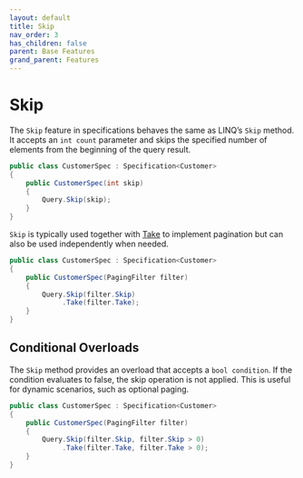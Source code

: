 ```yaml
---
layout: default
title: Skip
nav_order: 3
has_children: false
parent: Base Features
grand_parent: Features
---
```


# Skip

The `Skip` feature in specifications behaves the same as LINQ’s `Skip` method. It accepts an `int count` parameter and skips the specified number of elements from the beginning of the query result.

```csharp
public class CustomerSpec : Specification<Customer>
{
    public CustomerSpec(int skip)
    {
        Query.Skip(skip);
    }
}
```

`Skip` is typically used together with [Take](take.md) to implement pagination but can also be used independently when needed.

```csharp
public class CustomerSpec : Specification<Customer>
{
    public CustomerSpec(PagingFilter filter)
    {
        Query.Skip(filter.Skip)
             .Take(filter.Take);
    }
}
```

## Conditional Overloads

The `Skip` method provides an overload that accepts a `bool condition`. If the condition evaluates to false, the skip operation is not applied. This is useful for dynamic scenarios, such as optional paging.

```csharp
public class CustomerSpec : Specification<Customer>
{
    public CustomerSpec(PagingFilter filter)
    {
        Query.Skip(filter.Skip, filter.Skip > 0)
             .Take(filter.Take, filter.Take > 0);
    }
}
```
